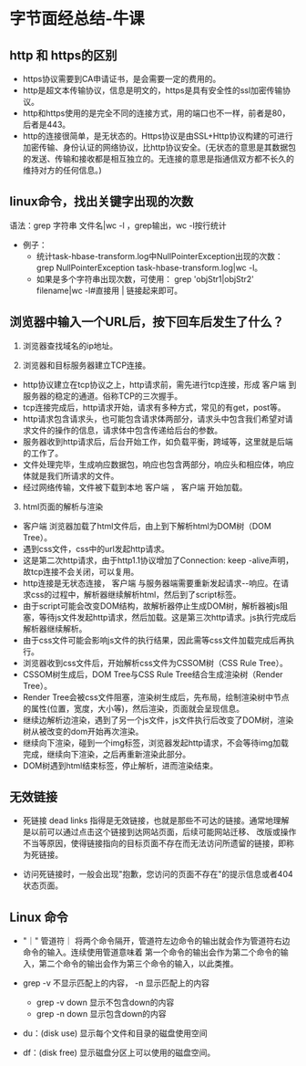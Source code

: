 # 字节面经总结-牛课
## http 和 https的区别
* https协议需要到CA申请证书，是会需要一定的费用的。
* http是超文本传输协议，信息是明文的，https是具有安全性的ssl加密传输协议。
* http和https使用的是完全不同的连接方式，用的端口也不一样，前者是80，后者是443。
* http的连接很简单，是无状态的。Https协议是由SSL+Http协议构建的可进行加密传输、身份认证的网络协议，比http协议安全。(无状态的意思是其数据包的发送、传输和接收都是相互独立的。无连接的意思是指通信双方都不长久的维持对方的任何信息。)


## linux命令，找出关键字出现的次数
语法：grep 字符串 文件名|wc -l ，grep输出，wc -l按行统计
+ 例子：
    + 统计task-hbase-transform.log中NullPointerException出现的次数：grep NullPointerException task-hbase-transform.log|wc -l。
    + 如果是多个字符串出现次数，可使用： grep 'objStr1\|objStr2' filename|wc -l#直接用 | 链接起来即可。


## 浏览器中输入一个URL后，按下回车后发生了什么？
1. 浏览器查找域名的ip地址。

2. 浏览器和目标服务器建立TCP连接。
+ http协议建立在tcp协议之上，http请求前，需先进行tcp连接，形成 客户端 到服务器的稳定的通道。俗称TCP的三次握手。
+ tcp连接完成后，http请求开始，请求有多种方式，常见的有get，post等。
+ http请求包含请求头，也可能包含请求体两部分，请求头中包含我们希望对请求文件的操作的信息，请求体中包含传递给后台的参数。
+ 服务器收到http请求后，后台开始工作，如负载平衡，跨域等，这里就是后端的工作了。
+ 文件处理完毕，生成响应数据包，响应也包含两部分，响应头和相应体，响应体就是我们所请求的文件。
+ 经过网络传输，文件被下载到本地 客户端 ， 客户端 开始加载。

3. html页面的解析与渲染
+ 客户端 浏览器加载了html文件后，由上到下解析html为DOM树（DOM Tree）。
+ 遇到css文件，css中的url发起http请求。
+ 这是第二次http请求，由于http1.1协议增加了Connection: keep -alive声明，故tcp连接不会关闭，可以复用。
+ http连接是无状态连接， 客户端 与服务器端需要重新发起请求--响应。在请求css的过程中，解析器继续解析html，然后到了script标签。
+ 由于script可能会改变DOM结构，故解析器停止生成DOM树，解析器被js阻塞，等待js文件发起http请求，然后加载。这是第三次http请求。js执行完成后解析器继续解析。
+ 由于css文件可能会影响js文件的执行结果，因此需等css文件加载完成后再执行。
+ 浏览器收到css文件后，开始解析css文件为CSSOM树（CSS Rule Tree）。
+ CSSOM树生成后，DOM Tree与CSS Rule Tree结合生成渲染树（Render Tree）。
+ Render Tree会被css文件阻塞，渲染树生成后，先布局，绘制渲染树中节点的属性(位置，宽度，大小等)，然后渲染，页面就会呈现信息。
+ 继续边解析边渲染，遇到了另一个js文件，js文件执行后改变了DOM树，渲染树从被改变的dom开始再次渲染。
+ 继续向下渲染，碰到一个img标签，浏览器发起http请求，不会等待img加载完成，继续向下渲染，之后再重新渲染此部分。
+ DOM树遇到html结束标签，停止解析，进而渲染结束。


## 无效链接
+ 死链接 dead links 指得是无效链接，也就是那些不可达的链接。通常地理解是以前可以通过点击这个链接到达网站页面，后续可能网站迁移、
改版或操作不当等原因，使得链接指向的目标页面不存在而无法访问所遗留的链接，即称为死链接。
  
+ 访问死链接时，一般会出现"抱歉，您访问的页面不存在"的提示信息或者404状态页面。

## Linux 命令
+ "｜" 管道符｜ 将两个命令隔开，管道符左边命令的输出就会作为管道符右边命令的输入。连续使用管道意味着
第一个命令的输出会作为第二个命令的输入，第二个命令的输出会作为第三个命令的输入，以此类推。
  
+ grep -v 不显示匹配上的内容， -n 显示匹配上的内容
    + grep -v down 显示不包含down的内容
    + grep -n down 显示包含down的内容
    
+ du：(disk use) 显示每个文件和目录的磁盘使用空间

+ df：(disk free) 显示磁盘分区上可以使用的磁盘空间。

